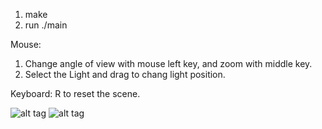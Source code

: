 1. make
2. run ./main

Mouse:
1. Change angle of view with mouse left key, and zoom with middle key.
2. Select the Light and drag to chang light position.

Keyboard:
R to reset the scene.

 ![alt tag](http://github.com/nevermoe/SmokeSimulation/raw/master/screenshots/screenshot1.png)
 ![alt tag](http://github.com/nevermoe/SmokeSimulation/raw/master/screenshots/screenshot2.png)
